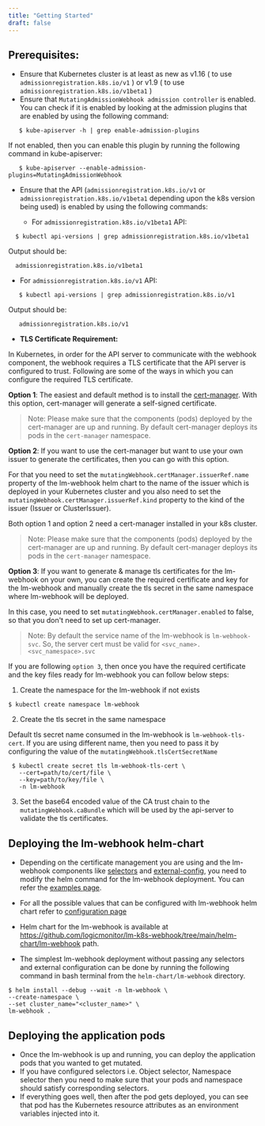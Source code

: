 ```yaml
---
title: "Getting Started"
draft: false
---
```


## Prerequisites:
* Ensure that Kubernetes cluster is at least as new as v1.16 ( to use `admissionregistration.k8s.io/v1` ) or v1.9 ( to use `admissionregistration.k8s.io/v1beta1` )
* Ensure that `MutatingAdmissionWebhook admission controller` is enabled.
You can check if it is enabled by looking at the admission plugins that are enabled by using the following command:
```
   $ kube-apiserver -h | grep enable-admission-plugins
```
   If not enabled, then you can enable this plugin by running the following command in kube-apiserver:
```
   $ kube-apiserver --enable-admission-plugins=MutatingAdmissionWebhook  
```
* Ensure that the API (`admissionregistration.k8s.io/v1` or `admissionregistration.k8s.io/v1beta1` depending upon the k8s version being used) is enabled by using the following commands: 

   * For `admissionregistration.k8s.io/v1beta1` API:
```
  $ kubectl api-versions | grep admissionregistration.k8s.io/v1beta1
```
  Output should be:
```
  admissionregistration.k8s.io/v1beta1
```
 
   * For `admissionregistration.k8s.io/v1` API: 
```
   $ kubectl api-versions | grep admissionregistration.k8s.io/v1
```
   Output should be:
```
   admissionregistration.k8s.io/v1
```
* **TLS Certificate Requirement:**

In Kubernetes, in order for the API server to communicate with the webhook component, the webhook requires a TLS certificate that the API server is configured to trust. Following are some of the ways in which you can configure the required TLS certificate.

**Option 1**:
The easiest and default method is to install the [cert-manager](https://cert-manager.io/docs/installation/). With this option, cert-manager will generate a self-signed certificate. 
> Note: Please make sure that the components (pods) deployed by the cert-manager are up and running. By default cert-manager deploys its pods in the `cert-manager` namespace.

**Option 2**:
If you want to use the cert-manager but want to use your own issuer to generate the certificates, then you can go with this option.  

For that you need to set the `mutatingWebhook.certManager.issuerRef.name` property of the lm-webhook helm chart to the name of the issuer which is deployed in your Kubernetes cluster and you also need to set the `mutatingWebhook.certManager.issuerRef.kind` property to the kind of the issuer (Issuer or ClusterIssuer).

Both option 1 and option 2 need a cert-manager installed in your k8s cluster.
> Note: Please make sure that the components (pods) deployed by the cert-manager are up and running. By default cert-manager deploys its pods in the `cert-manager` namespace.

**Option 3**:
If you want to generate & manage tls certificates for the lm-webhook on your own, you can create the required certificate and key for the lm-webhook and manually create the tls secret in the same namespace where lm-webhook will be deployed. 

In this case, you need to set `mutatingWebhook.certManager.enabled` to false, so that you don't need to set up cert-manager.

> Note: By default the service name of the lm-webhook is `lm-webhook-svc`. So, the server cert must be valid for `<svc_name>.<svc_namespace>.svc`

If you are following `option 3`, then once you have the required certificate and the key files ready for lm-webhook you can follow below steps:

1. Create the namespace for the lm-webhook if not exists

```
$ kubectl create namespace lm-webhook
```
2. Create the tls secret in the same namespace

Default tls secret name consumed in the lm-webhook is `lm-webhook-tls-cert`. If you are using different name, then you need to pass it by configuring the value of the `mutatingWebhook.tlsCertSecretName`

```
 $ kubectl create secret tls lm-webhook-tls-cert \
   --cert=path/to/cert/file \
   --key=path/to/key/file \
   -n lm-webhook
 ```

3. Set the base64 encoded value of the CA trust chain to the `mutatingWebhook.caBundle` which will be used by the api-server to validate the tls certificates.
 

## Deploying the lm-webhook helm-chart
* Depending on the certificate management you are using and the lm-webhook components like [selectors](https://logicmonitor.github.io/lm-k8s-webhook/docs/selectors/) and [external-config](https://logicmonitor.github.io/lm-k8s-webhook/docs/external-config/), you need to modify the helm command for the lm-webhook deployment. You can refer the [examples page](https://logicmonitor.github.io/lm-k8s-webhook/docs/examples/).

* For all the possible values that can be configured with lm-webhook helm chart refer to [configuration page](https://logicmonitor.github.io/lm-k8s-webhook/docs/configuration/)
* Helm chart for the lm-webhook is available at https://github.com/logicmonitor/lm-k8s-webhook/tree/main/helm-chart/lm-webhook path.
* The simplest lm-webhook deployment without passing any selectors and external configuration can be done by running the following command in bash terminal from the `helm-chart/lm-webhook` directory.

```
$ helm install --debug --wait -n lm-webhook \
--create-namespace \
--set cluster_name="<cluster_name>" \
lm-webhook .
```
 
## Deploying the application pods
* Once the lm-webhook is up and running, you can deploy the application pods that you wanted to get mutated. 
* If you have configured selectors i.e. Object selector, Namespace selector then you need to make sure that your pods and namespace should satisfy corresponding selectors. 
* If everything goes well, then after the pod gets deployed, you can see that pod has the Kubernetes resource attributes as an environment variables injected into it. 

